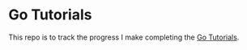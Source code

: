 # Go Tutorials

This repo is to track the progress I make completing the [Go Tutorials](https://go.dev/doc/tutorial/).
